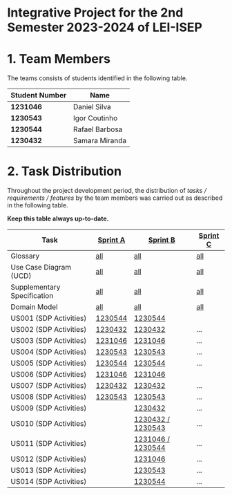 # Integrative Project for the 2nd Semester 2023-2024 of LEI-ISEP

# 1. Team Members

The teams consists of students identified in the following table.

| Student Number | Name           |
|----------------|----------------|
| **1231046**    | Daniel Silva   |
| **1230543**    | Igor Coutinho  |
| **1230544**    | Rafael Barbosa |
| **1230432**    | Samara Miranda |

# 2. Task Distribution ###

Throughout the project development period, the distribution of _tasks / requirements / features_ by the team members
was carried out as described in the following table.

**Keep this table always up-to-date.**

| Task                        | [Sprint A](sprintA&B/Readme.md)                                                              | [Sprint B](sprintB/Readme.md)                                                              | [Sprint C](sprintC/Readme.md)                                                              |
|-----------------------------|----------------------------------------------------------------------------------------------|--------------------------------------------------------------------------------------------|--------------------------------------------------------------------------------------------|
| Glossary                    | [all](sprintA&B/global-artifacts/01.requirements-engineering/glossary.md)                    | [all](sprintB/global-artifacts/01.engineering-requirements/glossary.md)                    | [all](sprintC/global-artifacts/01.engineering-requirements/glossary.md)                    |
| Use Case Diagram (UCD)      | [all](sprintA&B/global-artifacts/01.requirements-engineering/use-case-diagram.md)            | [all](sprintB/global-artifacts/01.engineering-requirements/use-case-diagram.md)            | [all](sprintC/global-artifacts/01.engineering-requirements/use-case-diagram.md)            |
| Supplementary Specification | [all](sprintA&B/global-artifacts/01.requirements-engineering/supplementary-specification.md) | [all](sprintB/global-artifacts/01.engineering-requirements/supplementary-specification.md) | [all](sprintC/global-artifacts/01.engineering-requirements/supplementary-specification.md) |
| Domain Model                | [all](sprintA&B/global-artifacts/02.analysis/analysis.md)                                    | [all](sprintB/global-artifacts/02.analysis/analysis.md)                                    | [all](sprintC/global-artifacts/02.analysis/analysis.md)                                    |
| US001 (SDP Activities)      | [1230544](sprintA&B/us01/Readme.md)                                                          | [1230544](sprintA&B/us01/Readme.md)                                                        |                                                                                            |
| US002 (SDP Activities)      | [1230432](sprintA&B/us002/Readme.md)                                                         | [1230432](sprintA&B/us002/Readme.md)                                                       | ...                                                                                        |
| US003 (SDP Activities)      | [1231046](sprintA&B/us003/Readme.md)                                                         | [1231046](sprintA&B/us003/Readme.md)                                                       | ...                                                                                        |
| US004 (SDP Activities)      | [1230543](sprintA&B/us004/Readme.md)                                                         | [1230543](sprintA&B/us004/Readme.md)                                                       | ...                                                                                        |
| US005 (SDP Activities)      | [1230544](sprintA&B/us05/Readme.md)                                                          | [1230544](sprintA&B/us05/Readme.md)                                                        | ...                                                                                        |
| US006 (SDP Activities)      | [1231046](sprintA&B/us006/Readme.md)                                                         | [1231046](sprintA&B/us006/Readme.md)                                                       |                                                                                            |
| US007 (SDP Activities)      | [1230432](sprintA&B/us007/Readme.md)                                                         | [1230432](sprintA&B/us007/Readme.md)                                                       | ...                                                                                        |
| US008 (SDP Activities)      | [1230543](sprintA&B/us008/Readme.md)                                                         | [1230543](sprintA&B/us008/Readme.md)                                                       | ...                                                                                        |
| US009 (SDP Activities)      |                                                                                              | [1230432](sprintA&B/us009/Readme.md)                                                       | ...                                                                                        |
| US010 (SDP Activities)      |                                                                                              | [1230432 / 1230543](sprintA&B/us010/Readme.md)                                             | ...                                                                                        |
| US011 (SDP Activities)      |                                                                                              | [1231046 / 1230544](sprintA&B/us011/Readme.md)                                             | ...                                                                                        |
| US012 (SDP Activities)      |                                                                                              | [1231046](sprintA&B/us012/Readme.md)                                                       | ...                                                                                        |
| US013 (SDP Activities)      |                                                                                              | [1230543](sprintA&B/us013/Readme.md)                                                       | ...                                                                                        |
| US014 (SDP Activities)      |                                                                                              | [1230544](sprintA&B/us014/Readme.md)                                                       | ...                                                                                        |
